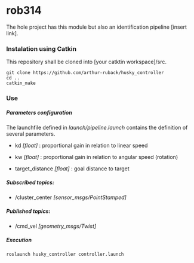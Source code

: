 # rob314

The hole project has this module but also an identification pipeline [insert link].

### Instalation using Catkin

This repository shall be cloned into [your catktin workspace]/src.

```
git clone https://github.com/arthur-ruback/husky_controller
cd ..
catkin_make 
```

### Use

##### Parameters configuration

The launchfile defined in *launch/pipeline.launch* contains the definition of several parameters.

- kd *[float]* : proportional gain in relation to linear speed

- kw *[float]* : proportional gain in relation to angular speed (rotation)

- target_distance *[float]* : goal distance to target

##### Subscribed topics:
- /cluster_center *[sensor_msgs/PointStamped]*

##### Published topics:
- /cmd_vel *[geometry_msgs/Twist]*

##### Execution

```
roslaunch husky_controller controller.launch
```

